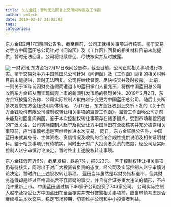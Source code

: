 ```yaml
---
title: 东方金钰：暂时无法回复上交所问询函及工作函
author: wetech
date: 2019-02-17 21:02:02
tags: 
categories: 
---
```

东方金钰2月17日晚间公告称，截至目前，公司正就相关事项进行核实。鉴于交易对手方中国蓝田总公司针对《问询函》及《工作函》回复的相关材料目前未能提供，暂时无法回复。公司将继续督促、尽快核实并及时披露。
<!-- more -->
<img align="center" border="0" src="https://imgcdn.yicai.com/uppics/images/2019/02/15affdf82a3ed9c5017ae39d999eae01.jpg" />
一财资讯
东方金钰2月17日晚间公告称，截至目前，公司正就相关事项进行核实。鉴于交易对手方中国蓝田总公司针对《问询函》及《工作函》回复的相关材料目前未能提供，暂时无法回复。公司将继续督促、尽快核实并及时披露。
此前，一则关于18年前因财务造假而遭退市的蓝田掌门人瞿兆玉，将携中国蓝田总公司收购东方金钰从而实现借壳上市的新闻引发市场的强烈关注。2019年2月2日，东方金钰披露公告称，公司实际控制人拟由赵宁变更为中国蓝田总公司。随后上交所多次要求东方金钰说明具体情况。
2月12日，东方金钰收到上交所下发的《关于东方金钰股份有限公司控制权转让相关事项的监管工作函》。监管工作函称公司之前未能及时回复问询函，鉴于本次控制权转让事项存在诸多疑点，受到市场和投资者的广泛关注，公司实际控制人赵宁及拟受让方中国蓝田在全面核实并充分披露相关事项前，应当审慎考虑是否继续推进本次交易。
同日，东方金钰晚公告称，中国蓝田未就其身份、主体资格、资信情况及收购的合法合规性提供说明及相关证明材料。鉴于相关事项仍有待核实，同时出于对广大投资者负责的态度，经公司及实际控制人赵宁审慎讨论决定，暂时终止上述股权转让事项。
 
 
东方金钰低开近6%，截至发稿，跌逾7%，报3.23元。
鉴于控制权转让相关事项仍有待核实，同时出于对广大投资者负责的态度，经公司及实际控制人赵宁审慎讨论决定，暂时终止上述股权转让事项。
蓝田当年虽然是以财务指标退市，但其财务造假却是经过严格调查后不容置疑的事实，并且符合证券重大违法的情形，不应允许重新上市。
中国蓝田通过旗下46家子公司投资了743家公司。
公司实际控制人赵宁及拟受让方中国蓝田在全面核实并充分披露相关事项前，应当审慎考虑是否继续推进本次交易，稳定市场预期，切实维护公司和中小投资者利益。

